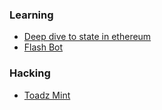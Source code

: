 ### Learning

* [Deep dive to state in ethereum](https://medium.com/cybermiles/diving-into-ethereums-world-state-c893102030ed)
* [Flash Bot](https://ethresear.ch/t/flashbots-frontrunning-the-mev-crisis/8251)


### Hacking

* [Toadz Mint](https://medium.com/@ItsCuzzo/exploitedtoadz-a-technical-deepdive-9ceabf46d0ce)
